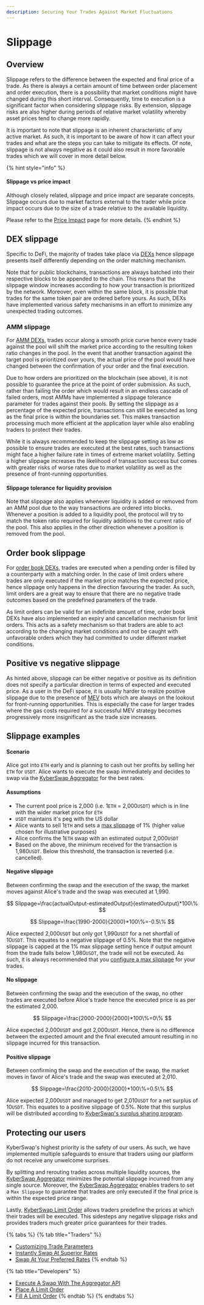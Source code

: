```yaml
---
description: Securing Your Trades Against Market Fluctuations
---
```


# Slippage

## Overview

Slippage refers to the difference between the expected and final price of a trade. As there is always a certain amount of time between order placement and order execution, there is a possibility that market conditions might have changed during this short interval. Consequently, time to execution is a significant factor when considering slippage risks. By extension, slippage risks are also higher during periods of relative market volatility whereby asset prices tend to change more rapidly.

It is important to note that slippage is an inherent characteristic of any active market. As such, it is important to be aware of how it can affect your trades and what are the steps you can take to mitigate its effects. Of note, slippage is not always negative as it could also result in more favorable trades which we will cover in more detail below.

{% hint style="info" %}
#### Slippage vs price impact

Although closely related, slippage and price impact are separate concepts. Slippage occurs due to market factors external to the trader while price impact occurs due to the size of a trade relative to the available liquidity.

Please refer to the [Price Impact](price-impact.md) page for more details.
{% endhint %}

## DEX slippage

Specific to DeFi, the majority of trades take place via [DEXs](decentralised-exchange-dex.md) hence slippage presents itself differently depending on the order matching mechanism.&#x20;

Note that for public blockchains, transactions are always batched into their respective blocks to be appended to the chain. This means that the slippage window increases according to how your transaction is prioritized by the network. Moreover, even within the same block, it is possible that trades for the same token pair are ordered before yours. As such, DEXs have implemented various safety mechanisms in an effort to minimize any unexpected trading outcomes.

### AMM slippage

For [AMM DEXs](automated-market-maker.md), trades occur along a smooth price curve hence every trade against the pool will shift the market price according to the resulting token ratio changes in the pool. In the event that another transaction against the target pool is prioritized over yours, the actual price of the pool would have changed between the confirmation of your order and the final execution.&#x20;

Due to how orders are prioritized on the blockchain (see above), it is not possible to guarantee the price at the point of order submission. As such, rather than failing the order which would result in an endless cascade of failed orders, most AMMs have implemented a slippage tolerance parameter for trades against their pools. By setting the slippage as a percentage of the expected price, transactions can still be executed as long as the final price is within the boundaries set. This makes  transaction processing much more efficient at the application layer while also enabling traders to protect their trades.

While it is always recommended to keep the slippage setting as low as possible to ensure trades are executed at the best rates, such transactions might face a higher failure rate in times of extreme market volatility. Setting a higher slippage increases the likelihood of transaction success but comes with greater risks of worse rates due to market volatility as well as the presence of front-running opportunities.&#x20;

#### Slippage tolerance for liquidity provision

Note that slippage also applies whenever liquidity is added or removed from an AMM pool due to the way transactions are ordered into blocks. Whenever a position is added to a liquidity pool, the protocol will try to match the token ratio required for liquidity additions to the current ratio of the pool. This also applies in the other direction whenever a position is removed from the pool.

## Order book slippage

For [order book DEXs](order-book.md), trades are executed when a pending order is filled by a counterparty with a matching order. In the case of limit orders where trades are only executed if the market price matches the expected price, hence slippage only happens in the direction favouring the trader. As such, limit orders are a great way to ensure that there are no negative trade outcomes based on the predefined parameters of the trade.

As limit orders can be valid for an indefinite amount of time, order book DEXs have also implemented an expiry and cancellation mechanism for limit orders. This acts as a safety mechanism so that traders are able to act according to the changing market conditions and not be caught with unfavorable orders which they had committed to under different market conditions.

## Positive vs negative slippage

As hinted above, slippage can be either negative or positive as its definition does not specify a particular direction in terms of expected and executed price. As a user in the DeFi space, it is usually harder to realize positive slippage due to the presence of [MEV](maximal-extractable-value-mev.md) bots which are always on the lookout for front-running opportunities. This is especially the case for larger trades where the gas costs required for a successful MEV strategy becomes progressively more insignificant as the trade size increases.

## Slippage examples

#### Scenario

Alice got into `ETH` early and is planning to cash out her profits by selling her `ETH` for `USDT`. Alice wants to execute the swap immediately and decides to swap via the [KyberSwap Aggregator](../../../kyberswap-solutions/kyberswap-aggregator/) for the best rates.

#### Assumptions

* The current pool price is 2,000 (i.e. 1`ETH` = 2,000`USDT`) which is in line with the wider market price for `ETH`
* `USDT` maintains it's peg with the US dollar
* Alice wants to sell 1`ETH` and sets a [max slippage](../../../kyberswap-solutions/kyberswap-interface/user-guides/instantly-swap-at-the-best-rates.md#customizing-trade-parameters) of 1% (higher value chosen for illustrative purposes)
* Alice confirms the 1`ETH` swap with an estimated output 2,000`USDT`&#x20;
* Based on the above, the minimum received for the transaction is 1,980`USDT`. Below this threshold, the transaction is reverted (i.e. cancelled).

#### Negative slippage

Between confirming the swap and the execution of the swap, the market moves against Alice's trade and the swap was executed at 1,990.

$$
Slippage=\frac{actualOutput-estimatedOutput}{estimatedOutput}*100\%
$$

$$
Slippage=\frac{1990-2000}{2000}*100\%=-0.5\%
$$

Alice expected 2,000`USDT` but only got 1,990`USDT` for a net shortfall of 10`USDT`. This equates to a negative slippage of 0.5%. Note that the negative slippage is capped at the 1% max slippage setting hence if output amount from the trade falls below 1,980`USDT`, the trade will not be executed. As such, it is always recommended that you [configure a max slippage](../../../kyberswap-solutions/kyberswap-interface/user-guides/instantly-swap-at-the-best-rates.md#customizing-trade-parameters) for your trades.

#### No slippage

Between confirming the swap and the execution of the swap, no other trades are executed before Alice's trade hence the executed price is as per the estimated 2,000.

$$
Slippage=\frac{2000-2000}{2000}*100\%=0\%
$$

Alice expected 2,000`USDT` and got 2,000`USDT`. Hence, there is no difference between the expected amount and the final executed amount resulting in no slippage incurred for this transaction.

#### Positive slippage

Between confirming the swap and the execution of the swap, the market moves in favor of Alice's trade and the swap was executed at 2,010.

$$
Slippage=\frac{2010-2000}{2000}*100\%=0.5\%
$$

Alice expected 2,000`USDT` and managed to get 2,010`USDT` for a net surplus of 10`USDT`. This equates to a positive slippage of 0.5%. Note that this surplus will be distributed according to [KyberSwap's surplus sharing program](https://docs.kyberswap.com/kyberswap-solutions/kyberswap-interface/user-guides/instantly-swap-at-the-best-rates#kyberswap-positive-slippage-surplus-collection).

## Protecting our users

KyberSwap's highest priority is the safety of our users. As such, we have implemented multiple safeguards to ensure that traders using our platform do not receive any unwelcome surprises.&#x20;

By splitting and rerouting trades across multiple liquidity sources, the [KyberSwap Aggregator](../../../kyberswap-solutions/kyberswap-aggregator/) minimizes the potential slippage incurred from any single source. Moreover, the [KyberSwap Aggregator](../../../kyberswap-solutions/kyberswap-aggregator/) enables traders to set a `Max Slippage` to guarantee that trades are only executed if the final price is within the expected price range.

Lastly, [KyberSwap Limit Order](../../../kyberswap-solutions/limit-order/) allows traders predefine the prices at which their trades will be executed. This sidesteps any negative slippage risks and provides traders much greater price guarantees for their trades.

{% tabs %}
{% tab title="Traders" %}
* [Customizing Trade Parameters](../../../kyberswap-solutions/kyberswap-interface/user-guides/instantly-swap-at-the-best-rates.md#customizing-trade-parameters)
* [Instantly Swap At Superior Rates](../../../kyberswap-solutions/kyberswap-interface/user-guides/instantly-swap-at-the-best-rates.md)
* [Swap At Your Preferred Rates](../../../kyberswap-solutions/kyberswap-interface/user-guides/trade-at-your-preferred-rates.md)
{% endtab %}

{% tab title="Developers" %}
* [Execute A Swap With The Aggregator API](../../../kyberswap-solutions/kyberswap-aggregator/developer-guides/execute-a-swap-with-the-aggregator-api.md)
* [Place A Limit Order](../../../kyberswap-solutions/limit-order/developer-guides/place-a-limit-order.md)
* [Fill A Limit Order](../../../kyberswap-solutions/limit-order/developer-guides/fill-a-limit-order.md)
{% endtab %}
{% endtabs %}
